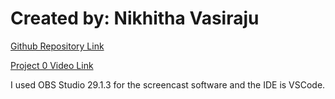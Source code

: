 # Created by: Nikhitha Vasiraju

[Github Repository Link](https://github.com/nikhithavasiraju/Project0)

[Project 0 Video Link](https://livecsupomona-my.sharepoint.com/personal/nvasiraju_cpp_edu/_layouts/15/stream.aspx?id=%2Fpersonal%2Fnvasiraju%5Fcpp%5Fedu%2FDocuments%2FProject%20Uploads%2FProject%200%20%2D%20Made%20with%20Clipchamp%2Emp4&nav=eyJyZWZlcnJhbEluZm8iOnsicmVmZXJyYWxBcHAiOiJPbmVEcml2ZUZvckJ1c2luZXNzIiwicmVmZXJyYWxBcHBQbGF0Zm9ybSI6IldlYiIsInJlZmVycmFsTW9kZSI6InZpZXciLCJyZWZlcnJhbFZpZXciOiJNeUZpbGVzTGlua0NvcHkifX0&ga=1&referrer=StreamWebApp%2EWeb&referrerScenario=AddressBarCopied%2Eview%2E99bb83bc%2D4270%2D43e1%2Dab6c%2D1cced196f0cb)

I used OBS Studio 29.1.3 for the screencast software and the IDE is VSCode.
